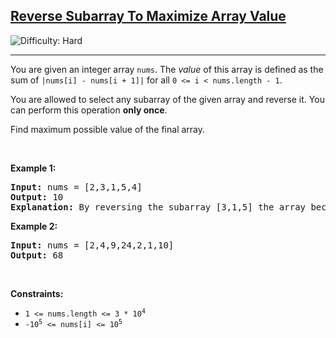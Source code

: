 <h2><a href="https://leetcode.com/problems/reverse-subarray-to-maximize-array-value">Reverse Subarray To Maximize Array Value</a></h2> <img src='https://img.shields.io/badge/Difficulty-Hard-red' alt='Difficulty: Hard' /><hr><p>You are given an integer array <code>nums</code>. The <em>value</em> of this array is defined as the sum of <code>|nums[i] - nums[i + 1]|</code> for all <code>0 &lt;= i &lt; nums.length - 1</code>.</p>

<p>You are allowed to select any subarray of the given array and reverse it. You can perform this operation <strong>only once</strong>.</p>

<p>Find maximum possible value of the final array.</p>

<p>&nbsp;</p>
<p><strong class="example">Example 1:</strong></p>

<pre>
<strong>Input:</strong> nums = [2,3,1,5,4]
<strong>Output:</strong> 10
<b>Explanation: </b>By reversing the subarray [3,1,5] the array becomes [2,5,1,3,4] whose value is 10.
</pre>

<p><strong class="example">Example 2:</strong></p>

<pre>
<strong>Input:</strong> nums = [2,4,9,24,2,1,10]
<strong>Output:</strong> 68
</pre>

<p>&nbsp;</p>
<p><strong>Constraints:</strong></p>

<ul>
	<li><code>1 &lt;= nums.length &lt;= 3 * 10<sup>4</sup></code></li>
	<li><code>-10<sup>5</sup> &lt;= nums[i] &lt;= 10<sup>5</sup></code></li>
</ul>
